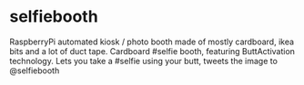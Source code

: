 selfiebooth
===========

RaspberryPi automated kiosk / photo booth made of mostly cardboard, ikea bits and a lot of duct tape. Cardboard #selfie booth, featuring ButtActivation technology. Lets you take a #selfie using your butt, tweets the image to @selfiebooth
